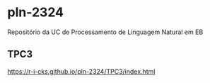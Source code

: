 # pln-2324

Repositório da UC de Processamento de Linguagem Natural em EB

## TPC3
https://r-i-cks.github.io/pln-2324/TPC3/index.html

